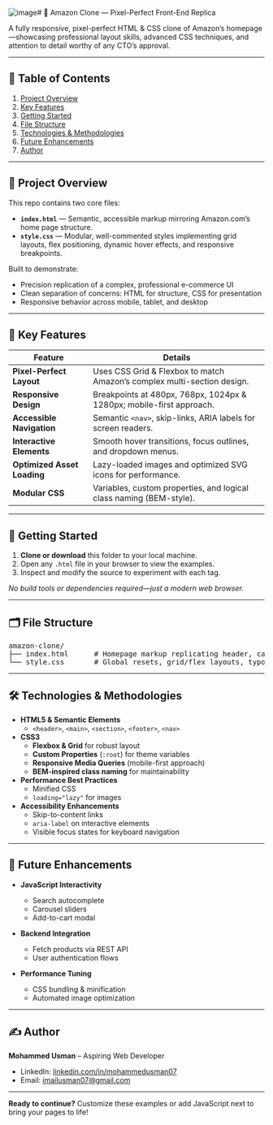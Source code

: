 ![image](https://github.com/user-attachments/assets/9c30698d-fee1-4441-96c6-e3180fbe7629)# 🛒 Amazon Clone — Pixel-Perfect Front-End Replica

A fully responsive, pixel-perfect HTML & CSS clone of Amazon’s homepage—showcasing professional layout skills, advanced CSS techniques, and attention to detail worthy of any CTO’s approval.

---

## 📑 Table of Contents

1. [Project Overview](#project-overview)  
2. [Key Features](#key-features)  
3. [Getting Started](#getting-started)  
4. [File Structure](#file-structure)  
5. [Technologies & Methodologies](#technologies--methodologies)  
6. [Future Enhancements](#future-enhancements)  
7. [Author](#author)

---
<a id="project-overview"></a>
## 🎯 Project Overview

This repo contains two core files:
- **`index.html`** — Semantic, accessible markup mirroring Amazon.com’s home page structure.  
- **`style.css`** — Modular, well-commented styles implementing grid layouts, flex positioning, dynamic hover effects, and responsive breakpoints.

Built to demonstrate:
- Precision replication of a complex, professional e-commerce UI  
- Clean separation of concerns: HTML for structure, CSS for presentation  
- Responsive behavior across mobile, tablet, and desktop

---
<a id="key-features"></a>
## 🚀 Key Features

| Feature                       | Details                                                        |
|-------------------------------|----------------------------------------------------------------|
| **Pixel-Perfect Layout**      | Uses CSS Grid & Flexbox to match Amazon’s complex multi-section design.      |
| **Responsive Design**         | Breakpoints at 480px, 768px, 1024px & 1280px; mobile-first approach.         |
| **Accessible Navigation**     | Semantic `<nav>`, skip-links, ARIA labels for screen readers.                |
| **Interactive Elements**      | Smooth hover transitions, focus outlines, and dropdown menus.                |
| **Optimized Asset Loading**   | Lazy-loaded images and optimized SVG icons for performance.                  |
| **Modular CSS**               | Variables, custom properties, and logical class naming (BEM-style).          |

---
<a id="getting-started"></a>
## 🚀 Getting Started

1. **Clone or download** this folder to your local machine.  
2. Open any `.html` file in your browser to view the examples.  
3. Inspect and modify the source to experiment with each tag.  

_No build tools or dependencies required—just a modern web browser._

---
<a id="file-structure"></a>
## 🗂️ File Structure

<pre>
amazon-clone/
├── index.html      # Homepage markup replicating header, carousels, product grid, footer
└── style.css       # Global resets, grid/flex layouts, typography, color variables, responsive rules
</pre>

---
<a id="technologies--methodologies"></a>
## 🛠️ Technologies & Methodologies

- **HTML5 & Semantic Elements**
  - `<header>`, `<main>`, `<section>`, `<footer>`, `<nav>`
- **CSS3**
  - **Flexbox & Grid** for robust layout
  - **Custom Properties** (`:root`) for theme variables
  - **Responsive Media Queries** (mobile-first approach)
  - **BEM-inspired class naming** for maintainability
- **Performance Best Practices**
  - Minified CSS
  - `loading="lazy"` for images
- **Accessibility Enhancements**
  - Skip-to-content links
  - `aria-label` on interactive elements
  - Visible focus states for keyboard navigation

---
<a id="future-enhancements"></a>
## 🚧 Future Enhancements

- **JavaScript Interactivity**
  - Search autocomplete  
  - Carousel sliders  
  - Add-to-cart modal  

- **Backend Integration**
  - Fetch products via REST API  
  - User authentication flows  

- **Performance Tuning**
  - CSS bundling & minification  
  - Automated image optimization  

---
<a id="author"></a>
## ✍️ Author
**Mohammed Usman** – Aspiring Web Developer  
- LinkedIn: [linkedin.com/in/mohammedusman07](https://www.linkedin.com/in/mohammedusman07/)  
- Email: <imailusman07@gmail.com>

---

**Ready to continue?** Customize these examples or add JavaScript next to bring your pages to life!  
